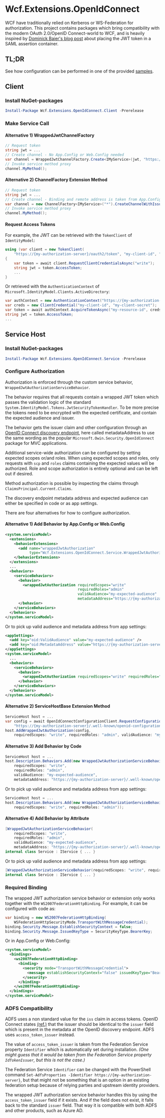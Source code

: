 # Wcf.Extensions.OpenIdConnect

WCF have traditionally relied on Kerberos or WS-Federation for authorization. This project contains packages which bring compatibility with the modern OAuth 2.0/OpenID Connect-world to WCF, and is heavily inspired by [Dominick Baier's blog post](https://leastprivilege.com/2015/07/02/give-your-wcf-security-architecture-a-makeover-with-identityserver3/) about placing the JWT token in a SAML assertion container.

## TL;DR

See how configuration can be performed in one of the provided [samples](./samples/).

## Client

### Install NuGet-packages

```powershell
Install-Package Wcf.Extensions.OpenIdConnect.Client -Prerelease
```

### Make Service Call

#### Alternative 1) WrappedJwtChannelFactory

```csharp
// Request token
string jwt = ...
// Create channel - No App.Config or Web.Config needed
var channel = WrappedJwtChannelFactory.Create<IMyService>(jwt, "https://{some-service}");
// Invoke service method proxy
channel.MyMethod();
```

#### Alternative 2) ChannelFactory<TChannel> Extension Method

```csharp
// Request token
string jwt = ...
// Create channel - Binding and remote address is taken from App.Config or Web.Config
var channel = new ChannelFactory<IMyService>("*").CreateChannelWithIssuedToken(jwt);
// Invoke service method proxy
channel.MyMethod();
```

#### Request Access Tokens

For example, the JWT can be retrieved with the `TokenClient` of `IdentityModel`:

```csharp
using (var client = new TokenClient(
    "https://{my-authorization-server}/oauth2/token", "my-client-id", "my-client-secret"))
{
    var token = await client.RequestClientCredentialsAsync("write");
    string jwt = token.AccessToken;
    ...
}
```

Or retrieved with the `AuthenticationContext` of `Microsoft.IdentityModel.Clients.ActiveDirectory`:

```csharp
var authContext = new AuthenticationContext("https://{my-authorization-server}/oauth2/token");
var creds = new ClientCredential("my-client-id", "my-client-secret");
var token = await authContext.AcquireTokenAsync("my-resource-id", creds);
string jwt = token.AccessToken;
...
```

## Service Host

### Install NuGet-packages

```powershell
Install-Package Wcf.Extensions.OpenIdConnect.Service -Prerelease
```

### Configure Authorization

Authorization is enforced through the custom service behavior, `WrappedJwtAuthorizationServiceBehavior`.

The behavior requires that all requests contain a wrapped JWT token which passes the validation logic of the standard `System.IdentityModel.Tokens.JwtSecurityTokenHandler`. To be more precise the tokens need to be encrypted with the expected certificate, and contain the expected audience and issuer.

The behavior gets the issuer claim and other configuration through an [OpenID Connect discovery endpoint](https://openid.net/specs/openid-connect-discovery-1_0.html), here called metadataAddress to use the same wording as the popular `Microsoft.Owin.Security.OpenIdConnect` package for MVC applications.

Additional service-wide authorization can be configured by setting expected scopes or/and roles. When using expected scopes and roles, only requests with `scp` and `roles` claims containing the expected values will be authorized. Role and scope authorization is entirely optional and can be left out if desired.

Method authorization is possible by inspecting the claims through `ClaimsPrincipal.Current.Claims`.


The discovery endpoint metadata address and expected audience can either be specified in code or as app settings.

There are four alternatives for how to configure authorization.

#### Alternative 1) Add Behavior by App.Config or Web.Config

```xml
<system.serviceModel>
  <extensions>
    <behaviorExtensions>
      <add name="wrappedJwtAuthorization"
           type="Wcf.Extensions.OpenIdConnect.Service.WrappedJwtAuthorizationExtensionElement, Wcf.Extensions.OpenIdConnect.Service, Version=1.0.0.0, Culture=neutral" />
    </behaviorExtensions>
  </extensions>
  ...
  <behaviors>
    <serviceBehaviors>
      <behavior>
        <wrappedJwtAuthorization requiredScopes="write"
                                 requiredRoles="admin"
                                 validAudience="my-expected-audience"
                                 metadataAddress="https://{my-authorization-server}/.well-known/openid-configuration" />
      </behavior>
    </serviceBehaviors>
  </behaviors>
</system.serviceModel>
```

Or to pick up valid audience and metadata address from app settings:

```xml
<appSettings>
  <add key="oid:ValidAudience" value="my-expected-audience" />
  <add key="oid:MetadataAddress" value="https://{my-authorization-server}/.well-known/openid-configuration" />
</appSettings>
<system.serviceModel>
  ...
  <behaviors>
    <serviceBehaviors>
      <behavior>
        <wrappedJwtAuthorization requiredScopes="write" requiredRoles="admin" />
      </behavior>
    </serviceBehaviors>
  </behaviors>
</system.serviceModel>
```

#### Alternative 2) ServiceHostBase Extension Method

```csharp
ServiceHost host = ...
var config = await OpenIdConnectConfigurationClient.RequestConfigurationAsync(
    "https://{my-authorization-server}/.well-known/openid-configuration");
host.AddWrappedJwtAuthorization(config,
    requiredScopes: "write", requiredRoles: "admin", validAudience: "my-expected-audience");
```

#### Alternative 3) Add Behavior by Code

```csharp
ServiceHost host = ...
host.Description.Behaviors.Add(new WrappedJwtAuthorizationServiceBehavior(
    requiredScopes: "write",
    requiredRoles: "admin",
    validAudience: "my-expected-audience",
    metadataAddress: "https://{my-authorization-server}/.well-known/openid-configuration"));
```

Or to pick up valid audience and metadata address from app settings:

```csharp
ServiceHost host = ...
host.Description.Behaviors.Add(new WrappedJwtAuthorizationServiceBehavior(
    requiredScopes: "write", requiredRoles: "admin"));
```

#### Alternative 4) Add Behavior by Attribute

```csharp
[WrappedJwtAuthorizationServiceBehavior(
    requiredScopes: "write",
    requiredRoles: "admin",
    validAudience: "my-expected-audience",
    metadataAddress: "https://{my-authorization-server}/.well-known/openid-configuration")]
internal class Service : IService { ... }
```

Or to pick up valid audience and metadata address from app settings:

```csharp
[WrappedJwtAuthorizationServiceBehavior(requiredScopes: "write", requiredRoles: "admin")]
internal class Service : IService { ... }
```

### Required Binding

The wrapped JWT authorization service behavior or extension only works together with the `WS2007FederationHttpBinding`. For example, it can be configured with code as:

```csharp
var binding = new WS2007FederationHttpBinding(
    WSFederationHttpSecurityMode.TransportWithMessageCredential);
binding.Security.Message.EstablishSecurityContext = false;
binding.Security.Message.IssuedKeyType = SecurityKeyType.BearerKey;
```

Or in App.Config or Web.Config:

```xml
<system.serviceModel>
  <bindings>
    <ws2007FederationHttpBinding>
      <binding>
        <security mode="TransportWithMessageCredential">
          <message establishSecurityContext="false" issuedKeyType="BearerKey" />
        </security>
      </binding>
    </ws2007FederationHttpBinding>
  </bindings>
</system.serviceModel>
```

### ADFS Compatibility

ADFS uses a non standard value for the `iss` claim in access tokens. OpenID Connect states [(ref.)](https://openid.net/specs/openid-connect-discovery-1_0.html#ProviderMetadata) that the issuer should be identical to the `issuer` field which is present in the metadata at the OpenID discovery endpoint. ADFS uses `access_token_issuer` instead.

The value of `access_token_issuer` is taken from the Federation Service property `Identifier` which is automatically set during installation. _(One might guess that it would be taken from the Federation Service property `IdTokenIssuer`, but this is not the case.)_

The Federation Service `Identifier` can be changed with the PowerShell command `Set-AdfsProperties -Identifier https://{my-authorization-server}`, but that might not be something that is an option in an existing federation setup because of relying parties and upstream identity providers.

The wrapped JWT authorization service behavior handles this by using the `access_token_issuer` field if it exists. And if the field does not exist, it falls back to the standard `issuer` field. That way it is compatible with both ADFS and other products, such as Azure AD.
